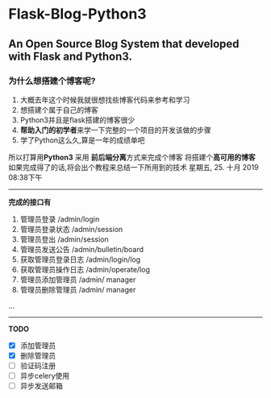 # Flask-Blog-Python3
An Open Source Blog System that developed with Flask and Python3.
---
### 为什么想搭建个博客呢?
1. 大概去年这个时候我就很想找些博客代码来参考和学习
2. 想搭建个属于自己的博客
3. Python3并且是flask搭建的博客很少
4. **帮助入门的初学者**来学一下完整的一个项目的开发该做的步骤
5. 学了Python这么久,算是一年的成绩单吧

所以打算用**Python3** 采用 **前后端分离**方式来完成个博客
将搭建个**高可用的博客**
如果完成得了的话,将会出个教程来总结一下所用到的技术
星期五, 25. 十月 2019 08:38下午 
*****
**完成的接口有**
1. 管理员登录  /admin/login
2. 管理员登录状态  /admin/session
3. 管理员登出  /admin/session
4. 管理员发送公告  /admin/bulletin/board
5. 获取管理员登录日志  /admin/login/log
6. 获取管理员操作日志 /admin/operate/log
7. 管理员添加管理员 /admin/ manager
8. 管理员删除管理员 /admin/ manager

...

---
**TODO**

- [x] 添加管理员
- [x] 删除管理员
- [ ] 验证码注册
- [ ] 异步celery使用
- [ ] 异步发送邮箱
